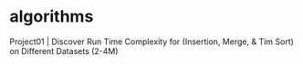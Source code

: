# algorithms
Project01 | Discover Run Time Complexity for (Insertion, Merge, & Tim Sort) on Different Datasets (2-4M)